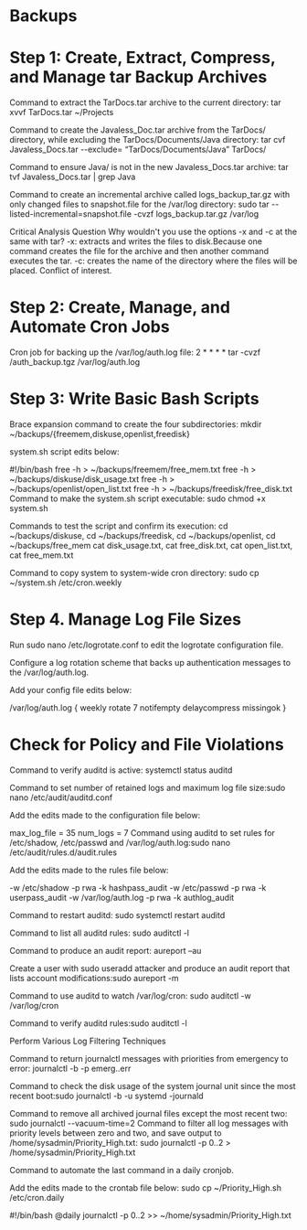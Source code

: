 # Backups

# Step 1: Create, Extract, Compress, and Manage tar Backup Archives
Command to extract the TarDocs.tar archive to the current directory: tar xvvf TarDocs.tar ~/Projects
 
Command to create the Javaless_Doc.tar archive from the TarDocs/ directory, while excluding the TarDocs/Documents/Java directory:
tar cvf Javaless_Docs.tar --exclude= “TarDocs/Documents/Java” TarDocs/


Command to ensure Java/ is not in the new Javaless_Docs.tar archive:
tar tvf Javaless_Docs.tar | grep Java

Command to create an incremental archive called logs_backup_tar.gz with only changed files to snapshot.file for the /var/log directory:
sudo tar --listed-incremental=snapshot.file -cvzf logs_backup.tar.gz /var/log

Critical Analysis Question
Why wouldn't you use the options -x and -c at the same with tar?
-x: extracts and writes the files to disk.Because one command creates the file for the archive and then another command executes the tar. -c: creates the name of the directory where the files will be placed. Conflict of interest. 

# Step 2: Create, Manage,  and Automate Cron Jobs
Cron job for backing up the /var/log/auth.log file: 2 * * * * tar -cvzf /auth_backup.tgz /var/log/auth.log

# Step 3: Write Basic Bash Scripts
Brace expansion command to create the four subdirectories:
mkdir ~/backups/{freemem,diskuse,openlist,freedisk}

system.sh script edits below:

 #!/bin/bash
free -h > ~/backups/freemem/free_mem.txt
free -h > ~/backups/diskuse/disk_usage.txt
free -h > ~/backups/openlist/open_list.txt
free -h > ~/backups/freedisk/free_disk.txt
Command to make the system.sh script executable: sudo chmod +x system.sh


Commands to test the script and confirm its execution:
cd ~/backups/diskuse, cd ~/backups/freedisk, cd ~/backups/openlist,                 cd ~/backups/free_mem
cat disk_usage.txt, cat free_disk.txt, cat open_list.txt, cat free_mem.txt

Command to copy system to system-wide cron directory: sudo cp  ~/system.sh /etc/cron.weekly

# Step 4. Manage Log File Sizes
Run sudo nano /etc/logrotate.conf to edit the logrotate configuration file.

 Configure a log rotation scheme that backs up authentication messages to the /var/log/auth.log.


Add your config file edits below:


/var/log/auth.log {
        weekly
        rotate 7
        notifempty
        delaycompress
        missingok
}

# Check for Policy and File Violations
Command to verify auditd is active: systemctl status auditd


Command to set number of retained logs and maximum log file size:sudo nano /etc/audit/auditd.conf


Add the edits made to the configuration file below:


max_log_file = 35
num_logs = 7
Command using auditd to set rules for /etc/shadow, /etc/passwd and /var/log/auth.log:sudo nano /etc/audit/rules.d/audit.rules

Add the edits made to the rules file below:

-w /etc/shadow -p rwa -k hashpass_audit
-w /etc/passwd -p rwa -k userpass_audit
-w /var/log/auth.log -p rwa -k authlog_audit

Command to restart auditd: sudo systemctl restart auditd 


Command to list all auditd rules: sudo auditctl -l


Command to produce an audit report: aureport –au


Create a user with sudo useradd attacker and produce an audit report that lists account modifications:sudo aureport -m


Command to use auditd to watch /var/log/cron: sudo auditctl -w /var/log/cron


Command to verify auditd rules:sudo auditctl -l



 Perform Various Log Filtering Techniques
 
Command to return journalctl messages with priorities from emergency to error: journalctl -b -p emerg..err


Command to check the disk usage of the system journal unit since the most recent boot:sudo journalctl -b -u systemd -journald


Command to remove all archived journal files except the most recent two: sudo journalctl --vacuum-time=2
Command to filter all log messages with priority levels between zero and two, and save output to /home/sysadmin/Priority_High.txt:                                                                        sudo journalctl -p 0..2 > /home/sysadmin/Priority_High.txt


Command to automate the last command in a daily cronjob. 

Add the edits made to the crontab file below:  sudo cp ~/Priority_High.sh /etc/cron.daily

#!/bin/bash
@daily journalctl -p 0..2 >> ~/home/sysadmin/Priority_High.txt


